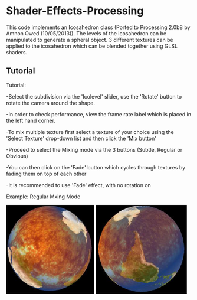 # Shader-Effects-Processing

This code implements an Icosahedron class (Ported to Processing 2.0b8 by Amnon Owed (10/05/2013)).
The levels of the icosahedron can be manipulated to generate a spheral object.
3 different textures can be applied to the icosahedron which can be blended together using GLSL shaders.

Tutorial
------------------------------------------------
 Tutorial:
 
-Select the subdivision via the 'Icolevel' slider, use the 'Rotate' button to rotate the camera around the shape.
 
-In order to check performance, view the frame rate label which is placed in the left hand corner.
 
-To mix multiple texture first select a texture of your choice using the 'Select Texture' drop-down list and then click the 'Mix button'

-Proceed to select the Mixing mode via the 3 buttons (Subtle, Regular or Obvious)

-You can then click on the 'Fade' button which cycles through textures by fading them on top of each other
 
 -It is recommended to use 'Fade' effect, with no rotation on

Example: Regular Mxing Mode

![](example_images/regular.png)

